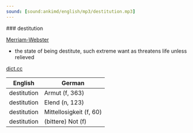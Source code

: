 ```yaml
---
sound: [sound:ankimd/english/mp3/destitution.mp3]
---
```


\### destitution

[Merriam-Webster](https://www.merriam-webster.com/dictionary/destitution)

- the state of being destitute, such extreme want as threatens life unless relieved

[dict.cc](https://www.dict.cc/destitution)

| English        | German       |
| -------------- | ------------ |
| destitution | Armut (f, 363) |
| destitution | Elend (n, 123) |
| destitution | Mittellosigkeit (f, 60) |
| destitution | (bittere) Not (f) |
